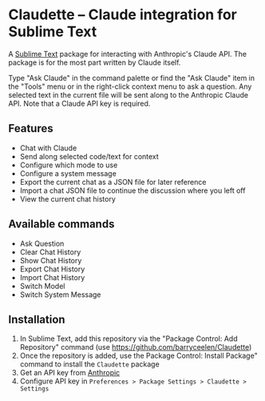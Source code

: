 # Claudette – Claude integration for Sublime Text

A [Sublime Text](http://www.sublimetext.com) package for interacting with Anthropic's Claude API. The package is for the most part written by Claude itself.

Type "Ask Claude" in the command palette or find the "Ask Claude" item in the "Tools" menu or in the right-click context menu to ask a question. Any selected text in the current file will be sent along to the Anthropic Claude API. Note that a Claude API key is required.

## Features

- Chat with Claude
- Send along selected code/text for context
- Configure which mode to use
- Configure a system message
- Export the current chat as a JSON file for later reference
- Import a chat JSON file to continue the discussion where you left off
- View the current chat history

## Available commands

- Ask Question
- Clear Chat History
- Show Chat History
- Export Chat History
- Import Chat History
- Switch Model
- Switch System Message

## Installation

1. In Sublime Text, add this repository via the "Package Control: Add Repository" command (use https://github.com/barryceelen/Claudette)
2. Once the repository is added, use the Package Control: Install Package" command to install the `Claudette` package
2. Get an API key from [Anthropic](https://console.anthropic.com/)
3. Configure API key in `Preferences > Package Settings > Claudette > Settings`
